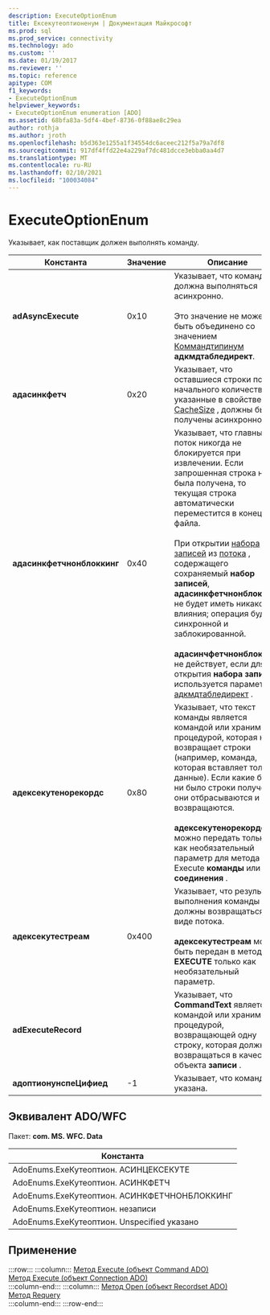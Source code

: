 ```yaml
---
description: ExecuteOptionEnum
title: Ексекутеоптионенум | Документация Майкрософт
ms.prod: sql
ms.prod_service: connectivity
ms.technology: ado
ms.custom: ''
ms.date: 01/19/2017
ms.reviewer: ''
ms.topic: reference
apitype: COM
f1_keywords:
- ExecuteOptionEnum
helpviewer_keywords:
- ExecuteOptionEnum enumeration [ADO]
ms.assetid: 68bfa83a-5df4-4bef-8736-0f88ae8c29ea
author: rothja
ms.author: jroth
ms.openlocfilehash: b5d363e1255a1f34554dc6aceec212f5a79a7df8
ms.sourcegitcommit: 917df4ffd22e4a229af7dc481dcce3ebba0aa4d7
ms.translationtype: MT
ms.contentlocale: ru-RU
ms.lasthandoff: 02/10/2021
ms.locfileid: "100034084"
---
```

# <a name="executeoptionenum"></a>ExecuteOptionEnum
Указывает, как поставщик должен выполнять команду.  
  
|Константа|Значение|Описание|  
|--------------|-----------|-----------------|  
|**adAsyncExecute**|0x10|Указывает, что команда должна выполняться асинхронно.<br /><br /> Это значение не может быть объединено со значением [Коммандтипинум](../../../ado/reference/ado-api/commandtypeenum.md) **адкмдтабледирект**.|  
|**адасинкфетч**|0x20|Указывает, что оставшиеся строки после начального количества, указанные в свойстве [CacheSize](../../../ado/reference/ado-api/cachesize-property-ado.md) , должны быть получены асинхронно.|  
|**адасинкфетчнонблоккинг**|0x40|Указывает, что главный поток никогда не блокируется при извлечении. Если запрошенная строка не была получена, то текущая строка автоматически переместится в конец файла.<br /><br /> При открытии [набора записей](../../../ado/reference/ado-api/recordset-object-ado.md) из [потока](../../../ado/reference/ado-api/stream-object-ado.md) , содержащего сохраняемый **набор записей**, **адасинкфетчнонблоккинг** не будет иметь никакого влияния; операция будет синхронной и заблокированной.<br /><br /> **адасинчфетчнонблоккинг** не действует, если для открытия **набора записей** используется параметр [адкмдтабледирект](../../../ado/reference/ado-api/commandtypeenum.md) .|  
|**адексекутенорекордс**|0x80|Указывает, что текст команды является командой или хранимой процедурой, которая не возвращает строки (например, команда, которая вставляет только данные). Если какие бы то ни было строки получены, они отбрасываются и не возвращаются.<br /><br /> **адексекутенорекордс** можно передать только как необязательный параметр для метода Execute **команды** или **соединения** .|  
|**адексекутестреам**|0x400|Указывает, что результаты выполнения команды должны возвращаться в виде потока.<br /><br /> **адексекутестреам** может быть передан в метод **EXECUTE** только как необязательный параметр.|  
|**adExecuteRecord**||Указывает, что **CommandText** является командой или хранимой процедурой, возвращающей одну строку, которая должна возвращаться в качестве объекта **записи** .|  
|**адоптионунспеЦифиед**|-1|Указывает, что команда не указана.|  
  
## <a name="adowfc-equivalent"></a>Эквивалент ADO/WFC  
 Пакет: **com. MS. WFC. Data**  
  
|Константа|  
|--------------|  
|AdoEnums.ExeКутеоптион. АСИНЦЕКСЕКУТЕ|  
|AdoEnums.ExeКутеоптион. АСИНКФЕТЧ|  
|AdoEnums.ExeКутеоптион. АСИНКФЕТЧНОНБЛОККИНГ|  
|AdoEnums.ExeКутеоптион. незаписи|  
|AdoEnums.ExeКутеоптион. Unspecified указано|  
  
## <a name="applies-to"></a>Применение  

:::row:::
    :::column:::
        [Метод Execute (объект Command ADO)](../../../ado/reference/ado-api/execute-method-ado-command.md)  
        [Метод Execute (объект Connection ADO)](../../../ado/reference/ado-api/execute-method-ado-connection.md)  
    :::column-end:::
    :::column:::
        [Метод Open (объект Recordset ADO)](../../../ado/reference/ado-api/open-method-ado-recordset.md)  
        [Метод Requery](../../../ado/reference/ado-api/requery-method.md)  
    :::column-end:::
:::row-end:::
